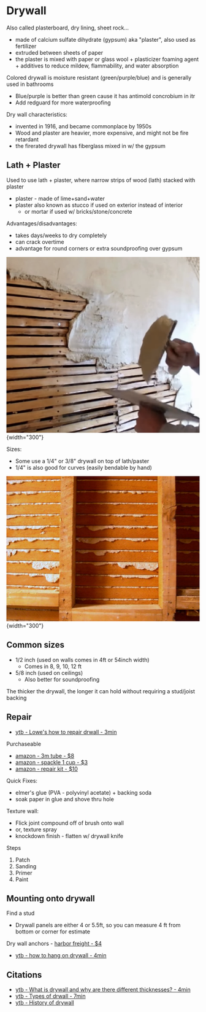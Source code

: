 # Drywall

Also called plasterboard, dry lining, sheet rock...

- made of calcium sulfate dihydrate (gypsum) aka "plaster", also used as fertilizer 
- extruded between sheets of paper
- the plaster is mixed with paper or glass wool + plasticizer foaming agent + additives to reduce mildew, flammability, and water absorption

Colored drywall is moisture resistant (green/purple/blue) and is generally used in bathrooms

- Blue/purple is better than green cause it has antimold concrobium in itr
- Add redguard for more waterproofing 

Dry wall characteristics:

- invented in 1916, and became commonplace by 1950s
- Wood and plaster are heavier, more expensive, and might not be fire retardant
- the firerated drywall has fiberglass mixed in w/ the gypsum

## Lath + Plaster

Used to use lath + plaster, where narrow strips of wood (lath) stacked with plaster

- plaster - made of lime+sand+water
- plaster also known as stucco if used on exterior instead of interior
    - or mortar if used w/ bricks/stone/concrete

Advantages/disadvantages:

- takes days/weeks to dry completely
- can crack overtime
- advantage for round corners or extra soundproofing over gypsum

![](images/lath2.png){width="300"}

Sizes:

- Some use a 1/4" or 3/8" drywall on top of lath/paster 
- 1/4" is also good for curves (easily bendable by hand)

![](images/lath.jpg){width="300"}

## Common sizes

- 1/2 inch (used on walls comes in 4ft or 54inch width)
    - Comes in 8, 9, 10, 12 ft
- 5/8 inch (used on ceilings)
    - Also better for soundproofing

The thicker the drywall, the longer it can hold without requiring a stud/joist backing

## Repair

- [ytb - Lowe's how to repair drwall - 3min](https://www.youtube.com/watch?v=Fdy9uRvpI-E)

Purchaseable

- [amazon - 3m tube - $8](https://www.amazon.com/3M-Strength-Repair-Applicator-2-Pack/dp/B00UY39TZ0)
- [amazon - spackle 1 cup - $3](https://www.amazon.com/Red-Devil-0542-Lightweight-Spackling/dp/B0007M43WW)
- [amazon - repair kit - $10](https://www.amazon.com/Drywall-Spackle-Scraper-Surface-Solution/dp/B0D54PV3RW)

Quick Fixes:

- elmer's glue (PVA - polyvinyl acetate) + backing soda
- soak paper in glue and shove thru hole

Texture wall:

- Flick joint compound off of brush onto wall
- or, texture spray
- knockdown finish - flatten w/ drywall knife

Steps

1. Patch
2. Sanding
3. Primer
4. Paint

## Mounting onto drywall

Find a stud

- Drywall panels are either 4 or 5.5ft, so you can measure 4 ft from bottom or corner for estimate

Dry wall anchors - [harbor freight - $4](https://www.harborfreight.com/search?q=drywall%20anchors)

- [ytb - how to hang on drywall - 4min](https://www.youtube.com/watch?v=T_k4WtidlY4)

## Citations

- [ytb - What is drywall and why are there different thicknesses? - 4min](https://www.youtube.com/watch?v=01GzFacey28)
- [ytb - Types of drwall - 7min](https://www.youtube.com/watch?v=DHxR3i6Gu4c)
- [ytb - History of drywall](https://www.youtube.com/watch?v=B1mJsi4Px4A)
